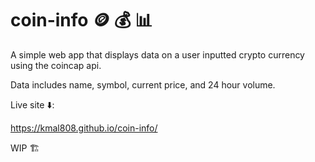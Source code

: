 # coin-info 🪙 💰 📊
A simple web app that displays data on a user inputted crypto currency using the coincap api. </br>

Data includes name, symbol, current price, and 24 hour volume. </br>

Live site ⬇️: </br>

https://kmal808.github.io/coin-info/ </br>

WIP 🏗️

